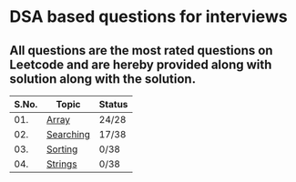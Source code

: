 # DSA based questions for interviews
## All questions are the most rated questions on Leetcode and are hereby provided along with solution along with the solution.


| S.No. | Topic | Status |
|---|--------------|-----|
|01. | [Array](/Arrays) | 24/28 |
|02. | [Searching](/Searching)|17/38|
|03. | [Sorting](/Sorting)|0/38|
|04. | [Strings](/String)|0/38|
